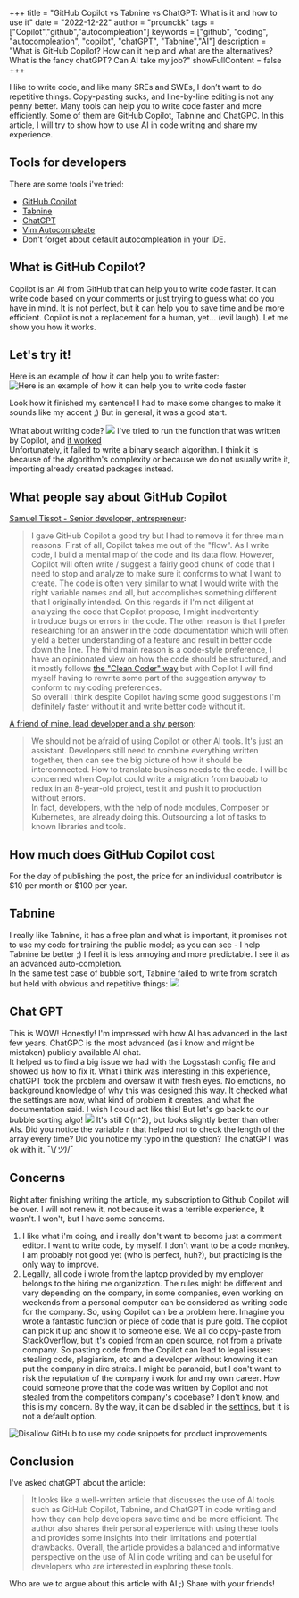 +++
title = "GitHub Copilot vs Tabnine vs ChatGPT: What is it and how to use it"
date = "2022-12-22"
author = "prounckk"
tags = ["Copilot","github","autocompleation"]
keywords = ["github", "coding", "autocompleation", "copilot", "chatGPT", "Tabnine","AI"]
description = "What is GitHub Copilot? How can it help and what are the alternatives? What is the fancy chatGPT? Can AI take my job?"
showFullContent = false
+++

I like to write code, and like many SREs and SWEs, I don’t want to do repetitive things. Copy-pasting sucks, and line-by-line editing is not any penny better. Many tools can help you to write code faster and more efficiently. Some of them are GitHub Copilot, Tabnine and ChatGPC. In this article, I will try to show how to use AI in code writing and share my experience.  
## Tools for developers
There are some tools i've tried:
- [GitHub Copilot](https://github.com/features/copilot)
- [Tabnine](https://www.tabnine.com/)
- [ChatGPT](https://chat.openai.com/chat)
- [Vim Autocompleate](https://lual.dev/blog/how-to-use-autocompletion-in-vim/)
- Don't forget about default autocompleation in your IDE.

## What is GitHub Copilot?
Copilot is an AI from GitHub that can help you to write code faster. It can write code based on your comments or just trying to guess what do you have in mind. It is not perfect, but it can help you to save time and be more efficient. Copilot is not a replacement for a human, yet... (evil laugh). Let me show you how it works.

## Let's try it!
Here is an example of how it can help you to write faster:
![Here is an example of how it can help you to write code faster](/2022/copilot-wrote-article-for-me.png "Here is an example of how it can help you to write code faster")

Look how it finished my sentence! I had to make some changes to make it sounds like my accent ;) But in general, it was a good start.

What about writing code?
![](/2022/github-copilot-bubble-sorting-go.gif )
I've tried to run the function that was written by Copilot, and [it worked](https://play.golang.com/p/Z9AJUEOhud6)  
Unfortunately, it failed to write a binary search algorithm. I think it is because of the algorithm's complexity or because we do not usually write it, importing already created packages instead.


## What people say about GitHub Copilot
[Samuel Tissot - Senior developer, entrepreneur](https://www.linkedin.com/in/samueltissot/):
>  I gave GitHub Copilot a good try but I had to remove it for three main reasons. First of all, Copilot takes me out of the "flow". As I write code, I build a mental map of the code and its data flow. However, Copilot will often write / suggest a fairly good chunk of code that I need to stop and analyze to make sure it conforms to what I want to create. The code is often very similar to what I would write with the right variable names and all, but accomplishes something different that I originally intended. On this regards if I'm not diligent at analyzing the code that Copilot propose, I might inadvertently introduce bugs or errors in the code. The other reason is that I prefer researching for an answer in the code documentation which will often yield a better understanding of a feature and result in better code down the line.  The third main reason is a code-style preference, I have an opinionated view on how the code should be structured, and it mostly follows [the "Clean Coder" way](https://www.amazon.ca/Clean-Coder-Conduct-Professional-Programmers/dp/0137081073/ref=sr_1_1?crid=2XDP6XRZS58XH&qid=1671729626&sr=8-1) but with Copilot I will find myself having to rewrite some part of the suggestion anyway to conform to my coding preferences.  
So overall I think despite Copilot having some good suggestions I'm definitely faster without it and write better code without it.

[A friend of mine, lead developer and a shy person](https://www.linkedin.com/in/zarif-safiullin/):
> We should not be afraid of using Copilot or other AI tools. 
It's just an assistant. Developers still need to combine everything written together, then can see the big picture of how it should be interconnected. How to translate business needs to the code.  I will be concerned when Copilot could write a migration from baobab to redux in an 8-year-old project, test it and push it to production without errors.   
In fact, developers, with the help of node modules, Composer or Kubernetes, are already doing this. Outsourcing a lot of tasks to known libraries and tools.


## How much does GitHub Copilot cost
For the day of publishing the post, the price for an individual contributor is $10 per month or $100 per year.

## Tabnine
I really like Tabnine, it has a free plan and what is important, it promises not to use my code for training the public model; as you can see - I help Tabnine be better ;) I feel it is less annoying and more predictable. I see it as an advanced auto-completion.   
In the same test case of bubble sort, Tabnine failed to write from scratch but held with obvious and repetitive things:
![](/2022/tabnine-bubble-sorting-go.gif )


## Chat GPT
This is WOW! Honestly! I'm impressed with how AI has advanced in the last few years. ChatGPC is the most advanced (as i know and might be mistaken) publicly available AI chat.   
It helped us to find a big issue we had with the Logsstash config file and showed us how to fix it. What i think was interesting in this experience, chatGPT took the problem and oversaw it with fresh eyes. No emotions, no background knowledge of why this was designed this way. It checked what the settings are now, what kind of problem it creates, and what the documentation said. I wish I could act like this!
But let's go back to our bubble sorting algo! 
![](/2022/chatgpt-bubble-sorting-go.png )
It's still O(n^2), but looks slightly better than other AIs. Did you notice the variable `n` that helped not to check the length of the array every time? Did you notice my typo in the question? The chatGPT was ok with it.  ¯\\_(ツ)_/¯ 


## Concerns
Right after finishing writing the article, my subscription to Github Copilot will be over. I will not renew it, not because it was a terrible experience, It wasn't. I won't, but I have some concerns.
1. I like what i'm doing, and i really don't want to become just a comment editor. I want to write code, by myself. I don't want to be a code monkey. I am probably not good yet (who is perfect, huh?), but practicing is the only way to improve. 
2. Legally, all code i wrote from the laptop provided by my employer belongs to the hiring me organization. The rules might be different and vary depending on the company, in some companies, even working on weekends from a personal computer can be considered as writing code for the company. So, using Copilot can be a problem here. Imagine you wrote a fantastic function or piece of code that is pure gold. The copilot can pick it up and show it to someone else. We all do copy-paste from StackOverflow, but it's copied from an open source, not from a private company. So pasting code from the Copilot can lead to legal issues: stealing code, plagiarism, etc and a developer without knowing it can put the company in dire straits. I might be paranoid, but I don't want to risk the reputation of the company i work for and my own career. How could someone prove that the code was written by Copilot and not stealed from the competitors company's codebase? I don't know, and this is my concern.
By the way, it can be disabled in the [settings](https://github.com/settings/copilot), but it is not a default option.

![Disallow GitHub to use my code snippets for product improvements](/2022/github-copilot-settings.png "Disallow GitHub to use my code snippets for product improvements")


## Conclusion
I've asked chatGPT about the article: 
> It looks like a well-written article that discusses the use of AI tools such as GitHub Copilot, Tabnine, and ChatGPT in code writing and how they can help developers save time and be more efficient. The author also shares their personal experience with using these tools and provides some insights into their limitations and potential drawbacks. Overall, the article provides a balanced and informative perspective on the use of AI in code writing and can be useful for developers who are interested in exploring these tools.

Who are we to argue about this article with AI ;) Share with your friends! 
